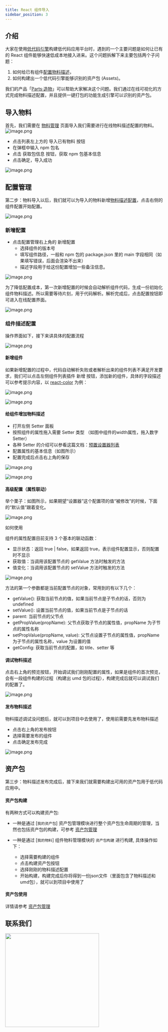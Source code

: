 ```yaml
---
title: React 组件导入
sidebar_position: 3
---
```

## 介绍
大家在使用[低代码引擎](https://lowcode-engine.cn/)构建低代码应用平台时，遇到的一个主要问题是如何让已有的 React 组件能够快速低成本地接入进来。这个问题拆解下来主要包括两个子问题：
1. 如何给已有组件[配置物料描述](/site/docs/specs/material-spec)，
2. 如何构建出一个低代码引擎能够识别的资产包 (Assets)。

我们的产品「[Parts·造物](https://parts.lowcode-engine.cn/)」可以帮助大家解决这个问题。我们通过在线可视化的方式完成物料描述配置，并且提供一键打包的功能生成引擎可以识别的资产包。

## 导入物料
首先，我们需要在 [物料管理](/site/docs/specs/material-spec) 页面导入我们需要进行在线物料描述配置的物料。
![image.png](https://img.alicdn.com/imgextra/i1/O1CN01IyZdZf1L1VWWU3dnp_!!6000000001239-2-tps-1399-342.png)

- 点击列表左上方的 导入已有物料 按钮
- 在弹框中输入 npm 包名
- 点击 获取包信息 按钮，获取 npm 包基本信息
- 点击确定，导入成功

![image.png](https://img.alicdn.com/imgextra/i4/O1CN019FwWgs1kqgAXq5UNJ_!!6000000004735-2-tps-640-315.png)
## 配置管理
第二步：物料导入以后，我们就可以为导入的物料新增[物料描述配置](/site/docs/specs/material-spec)，点击右侧的组件配置开始配置。

![image.png](https://img.alicdn.com/imgextra/i3/O1CN01kqymdB1nkDQclPk7F_!!6000000005127-2-tps-965-261.png)
### 新增配置

- 点击配置管理右上角的 新增配置
   - 选择组件的版本号
   - 填写组件路径，一般和 npm 包的 package.json 里的 main 字段相同（如果填写错误，后面会渲染不出来）
   - 描述字段用于给这份配置增加一些备注信息。

![image.png](https://img.alicdn.com/imgextra/i2/O1CN01i78OhT1cKbVWnXRNu_!!6000000003582-2-tps-596-418.png)

为了降低配置成本，第一次新增配置的时候会自动解析组件代码，生成一份初始化组件物料描述。所以需要等待片刻，用于代码解析。解析完成后，点击配置按钮即可进入在线配置界面。

![image.png](https://img.alicdn.com/imgextra/i2/O1CN01R24mTl1tJY3oJ5DCi_!!6000000005881-2-tps-963-232.png)

### 组件描述配置
操作界面如下，接下来讲具体的配置流程

![image.png](https://img.alicdn.com/imgextra/i4/O1CN01XjSW9I1u662raRg8E_!!6000000005987-2-tps-1438-938.png)

#### 新增组件

如果新增配置的过程中，代码自动解析失败或者解析出来的组件列表不满足开发要求，我们可以点击左侧组件列表插件 新增 按钮，添加新的组件，具体的字段描述可以参考提示内容，以 [react-color](https://github.com/casesandberg/react-color) 为例：

![image.png](https://img.alicdn.com/imgextra/i4/O1CN01A9VFfQ1m9kH2Qliz4_!!6000000004912-2-tps-1436-1005.png)

![image.png](https://img.alicdn.com/imgextra/i3/O1CN01klci7y1IUPflKpeVB_!!6000000000896-2-tps-1193-704.png)
#### 给组件增加物料描述

- 打开左侧 Setter 面板
- 按照组件的属性拖入需要 Setter 类型 （如图中组件的width属性，拖入数字Setter）
- 各种 Setter 的介绍可以参看这篇文档：[预置设置器列表](/site/docs/guide/appendix/setters)
- 配置属性的基本信息（如图所示）
- 配置完成后点击右上角的保存

![image.png](https://img.alicdn.com/imgextra/i1/O1CN01gxLKBp1RaDEMPS54O_!!6000000002127-2-tps-1434-967.png)

![image.png](https://img.alicdn.com/imgextra/i1/O1CN01uReCQ825yYuwIfj2J_!!6000000007595-2-tps-925-360.png)

#### 高级配置（属性联动）

举个栗子：如图所示，如果期望“设置器”这个配置项的值“被修改”的时候，下面的“默认值”跟着变化。

![image.png](https://img.alicdn.com/imgextra/i3/O1CN01bg7X571bpSZdnXTBW_!!6000000003514-2-tps-371-572.png)

如何使用

组件的属性配置目前支持 3 个基本的联动函数：

- 显示状态：返回 true | false，如果返回 true，表示组件配置显示，否则配置时不显示
- 获取值：当调用该配置节点的 getValue 方法时触发的方法
- 值变化：当调用该配置节点的 setValue 方法时触发的方法

![image.png](https://img.alicdn.com/imgextra/i3/O1CN018ZJAJO21q57TdWfjM_!!6000000007035-2-tps-316-142.png)

方法的第一个参数都是当前配置节点的对象，常用到的有以下几个：

- getValue(): 获取当前节点的值，如果当前节点是子节点的话，否则为 undefined
- setValue(): 设置当前节点的值，如果当前节点是子节点的话
- parent: 当前节点的父节点
- getPropValue(propName): 父节点获取子节点的属性值，propName 为子节点的属性名称
- setPropValue(propName, value): 父节点设置子节点的属性值，propName 为子节点的属性名称，value 为设置的值
- getConfig: 获取当前节点的配置，如 title、setter 等


#### 调试物料描述

点击右上角的预览按钮，开始调试我们刚刚配置的属性，如果是组件的首次预览，会有一段组件构建的过程（构建出 umd 包的过程），构建完成后就可以调试我们的配置了。

![image.png](https://img.alicdn.com/imgextra/i2/O1CN012biqEn1uGAl650nb2_!!6000000006009-2-tps-1431-373.png)

#### 发布物料描述
物料描述调试没问题后，就可以到项目中去使用了，使用前需要先发布物料描述

- 点击右上角的发布按钮
- 选择需要发布的组件
- 点击确定发布完成

![image.png](https://img.alicdn.com/imgextra/i4/O1CN01uwa8RH1QDwM7FN31k_!!6000000001943-2-tps-1431-734.png)
## 资产包
第三步：物料描述发布完成后，接下来我们就需要构建出可用的资产包用于低代码应用中。

#### 资产包构建
有两种方式可以构建资产包:
- 一种是通过 [`我的资产包`] 资产包管理模块进行整个资产包生命周期的管理，当然也包括资产包的构建，可参考 [资产包管理](./partsassets)
- 一种是通过 [`我的物料`] 组件物料管理模块的 `资产包构建` 进行构建, 具体操作如下：

  - 选择需要构建的组件
  - 点击构建资产包按钮
  - 选择刚刚的物料描述配置
  - 开始构建，构建完成后你将得到一份json文件（里面包含了物料描述和umd包），就可以到项目中使用了

#### 资产包使用
详情请参考 [资产包管理](./partsassets#使用资产包)

## 联系我们

<img src="https://img.alicdn.com/imgextra/i2/O1CN01UF88Xi1jC5SZ6m4wt_!!6000000004511-2-tps-750-967.png" width="300" />
